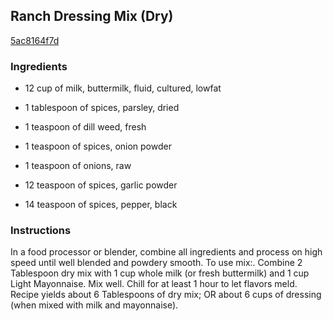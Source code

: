 ## Ranch Dressing Mix (Dry)

[5ac8164f7d](http://www.food.com/recipe/ranch-dressing-mix-dry-438934)

### Ingredients

 - 12 cup of milk, buttermilk, fluid, cultured, lowfat

 - 1 tablespoon of spices, parsley, dried

 - 1 teaspoon of dill weed, fresh

 - 1 teaspoon of spices, onion powder

 - 1 teaspoon of onions, raw

 - 12 teaspoon of spices, garlic powder

 - 14 teaspoon of spices, pepper, black

### Instructions

In a food processor or blender, combine all ingredients and process on high speed until well blended and powdery smooth. To use mix:. Combine 2 Tablespoon dry mix with 1 cup whole milk (or fresh buttermilk) and 1 cup Light Mayonnaise. Mix well. Chill for at least 1 hour to let flavors meld. Recipe yields about 6 Tablespoons of dry mix; OR about 6 cups of dressing (when mixed with milk and mayonnaise).